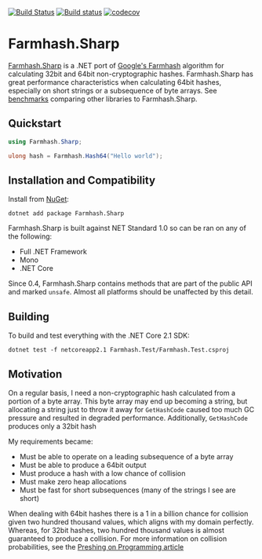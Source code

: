 [![Build Status](https://travis-ci.org/nickbabcock/Farmhash.Sharp.svg?branch=master)](https://travis-ci.org/nickbabcock/Farmhash.Sharp) [![Build status](https://ci.appveyor.com/api/projects/status/w550d3vtweb4vsmq?svg=true)](https://ci.appveyor.com/project/nickbabcock/farmhash-sharp) [![codecov](https://codecov.io/gh/nickbabcock/Farmhash.Sharp/branch/master/graph/badge.svg)](https://codecov.io/gh/nickbabcock/Farmhash.Sharp)

# Farmhash.Sharp

[Farmhash.Sharp](https://nickbabcock.github.io/Farmhash.Sharp) is a .NET port
of [Google's Farmhash](https://github.com/google/farmhash) algorithm for
calculating 32bit and 64bit non-cryptographic hashes. Farmhash.Sharp has great
performance characteristics when calculating 64bit hashes, especially on short
strings or a subsequence of byte arrays. See
[benchmarks](https://nickbabcock.github.io/Farmhash.Sharp#comparison-with-other-libraries)
comparing other libraries to Farmhash.Sharp.

## Quickstart

```csharp
using Farmhash.Sharp;

ulong hash = Farmhash.Hash64("Hello world");
```

## Installation and Compatibility

Install from [NuGet](https://www.nuget.org/packages/Farmhash.Sharp/):

```
dotnet add package Farmhash.Sharp
```

Farmhash.Sharp is built against NET Standard 1.0 so can be ran on any of the following:

- Full .NET Framework
- Mono
- .NET Core

Since 0.4, Farmhash.Sharp contains methods that are part of the public API and
marked `unsafe`. Almost all platforms should be unaffected by this detail.

## Building

To build and test everything with the .NET Core 2.1 SDK:

```
dotnet test -f netcoreapp2.1 Farmhash.Test/Farmhash.Test.csproj
```

## Motivation

On a regular basis, I need a non-cryptographic hash calculated from a portion of a byte array. This byte array
may end up becoming a string, but allocating a string just to throw it away for `GetHashCode` caused too much
GC pressure and resulted in degraded performance. Additionally, `GetHashCode` produces only a 32bit hash

My requirements became:

* Must be able to operate on a leading subsequence of a byte array
* Must be able to produce a 64bit output
* Must produce a hash with a low chance of collision
* Must make zero heap allocations
* Must be fast for short subsequences (many of the strings I see are short)

When dealing with 64bit hashes there is a 1 in a billion chance for collision given two hundred thousand
values, which aligns with my domain perfectly. Whereas, for 32bit hashes, two hundred thousand values is
almost guaranteed to produce a collision. For more information on collision probabilities, see the [Preshing
on Programming article][]

[Preshing on Programming article]: http://preshing.com/20110504/hash-collision-probabilities/

